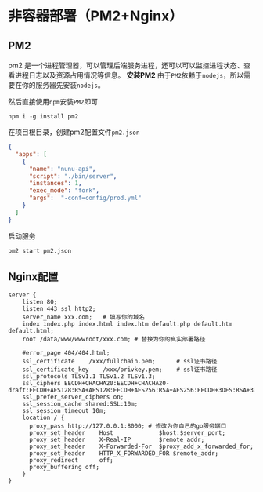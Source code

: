 # 非容器部署（PM2+Nginx）
## PM2

pm2 是一个进程管理器，可以管理后端服务进程，还可以可以监控进程状态、查看进程日志以及资源占用情况等信息。
**安装PM2**
由于`PM2`依赖于`nodejs`，所以需要在你的服务器先安装`nodejs`。

然后直接使用`npm`安装`PM2`即可

```
npm i -g install pm2
```


在项目根目录，创建pm2配置文件`pm2.json`
```json
{
  "apps": [
    {
      "name": "nunu-api",
      "script": "./bin/server",
      "instances": 1,
      "exec_mode": "fork",
      "args":  "-conf=config/prod.yml"
    }
  ]
}
```
启动服务
```
pm2 start pm2.json
```

## Nginx配置
```nginx
server {
    listen 80;
	listen 443 ssl http2;
    server_name xxx.com;   # 填写你的域名
    index index.php index.html index.htm default.php default.htm default.html;
    root /data/www/wwwroot/xxx.com; # 替换为你的真实部署路径

    #error_page 404/404.html;
    ssl_certificate    /xxx/fullchain.pem;      # ssl证书路径
    ssl_certificate_key    /xxx/privkey.pem;    # ssl证书路径
    ssl_protocols TLSv1.1 TLSv1.2 TLSv1.3;
    ssl_ciphers EECDH+CHACHA20:EECDH+CHACHA20-draft:EECDH+AES128:RSA+AES128:EECDH+AES256:RSA+AES256:EECDH+3DES:RSA+3DES:!MD5;
    ssl_prefer_server_ciphers on;
    ssl_session_cache shared:SSL:10m;
    ssl_session_timeout 10m;
    location / {
      proxy_pass http://127.0.0.1:8000; # 修改为你自己的go服务端口
      proxy_set_header    Host             $host:$server_port;
      proxy_set_header    X-Real-IP        $remote_addr;
      proxy_set_header    X-Forwarded-For  $proxy_add_x_forwarded_for;
      proxy_set_header    HTTP_X_FORWARDED_FOR $remote_addr;
      proxy_redirect      off;
      proxy_buffering off;
    }
}
```